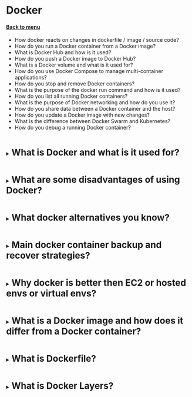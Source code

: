 <h1>Docker</h1> 
<h4> 

[Back to menu](..%2FMenu.md)

</h4>

* How docker reacts on changes in dockerfile / image / source code?
* How do you run a Docker container from a Docker image?
* What is Docker Hub and how is it used?
* How do you push a Docker image to Docker Hub?
* What is a Docker volume and what is it used for?
* How do you use Docker Compose to manage multi-container applications?
* How do you stop and remove Docker containers?
* What is the purpose of the docker run command and how is it used?
* How do you list all running Docker containers?
* What is the purpose of Docker networking and how do you use it?
* How do you share data between a Docker container and the host?
* How do you update a Docker image with new changes?
* What is the difference between Docker Swarm and Kubernetes?
* How do you debug a running Docker container?

[//]: # (What is Docker and what is it used for?)
<br>
<details>
    <summary>
        <b><big><big><big>
            What is Docker and what is it used for?
        </big></big></big></b>
    </summary>

The main idea behind Docker is to create
independent and isolated lightweight and fast
environments.

**Isolation:** Docker allows users to create
isolated environments, called containers,
to launch and deploy applications

**Portability** This means
you can launch your container on any system.

**Efficiency:** Docker is lightweight and fast.
It shares the resources of the host machine
to run its environments.

**Development Lifecycle:**
It’s great for continuous integration and continuous
delivery (CI/CD) workflows.

**Deployment:** Docker makes it easier to
deploy your project on your server in order to put it online.
Docker makes it easier to deploy your project on your server
in order to put it online1.

</details>

[//]: # (What are some disadvantages of using Docker?)
<br>
<details>
    <summary>
        <b><big><big><big>
            What are some disadvantages of using Docker?
        </big></big></big></b>
    </summary>

While Docker has many advantages,
it also has some limitations. Here are a few:

- **Complexity of knowledge and integration:**
  can be a problem for who are new to Docker

- **Framework Dependency.**
  - **Missing Features:** Docker is still under active
    development, and there are many feature requests in progress.
  - **You can't switch quickly** to another framework
    in case if you need additional features.

- **Data Persistence:** If a container goes down,
  it needs a backup and recovery strategy.

- **Performance**: Docker containers are smaller
  and require fewer resources than a virtual machine.
  However, Docker by itself will use as much system resources
  as the system will allow.

- **Security:** While Docker containers are isolated,
  all containers share access to a single host operating system.
  This means that if a container is compromised,
  there’s a risk that the malicious code could gain
  access to the host system.

</details>

[//]: # (What docker alternatives you know?)
<br>
<details>
    <summary>
        <b><big><big><big>
            What docker alternatives you know?
        </big></big></big></b>
    </summary>

Podman // Containerd // Rancher

</details>

[//]: # (Main docker container backup 
        and recover strategies?)
<br>
<details>
    <summary>
        <b><big><big><big>
            Main docker container backup 
            and recover strategies?
        </big></big></big></b>
    </summary>

- **Committing Containers to an Image:**
  // docker container commit // command
  to store container filesystem changes
  and some of the container’s configuration
- Backing Up Volumes Separately
- Pushing Images
- Saving Images to a Local Tar File
- Re-creating Containers from Docker hub and Local tar

</details>

[//]: # (Why docker is better then EC2 
        or hosted envs or virtual envs?)
<br>
<details>
    <summary>
        <b><big><big><big>
            Why docker is better then EC2 
            or hosted envs or virtual envs?
        </big></big></big></b>
    </summary>

- Docker is a part of machine that uses reserved resources
  (in that concept on one ec2 can be stored lots of containers)

- Containers are lightweight piece of software
  that contains all parts to run application

- Docker containers are less resource-intensive
  than virtual machines.

- Docker containers are portable and provide
  an environment throughout the software
  development life cycle of the application.

</details>

[//]: # (What is a Docker image and 
        how does it differ from a Docker container?)
<br>
<details>
    <summary>
        <b><big><big><big>
            What is a Docker image and 
            how does it differ from a Docker container?
        </big></big></big></b>
    </summary>

**Docker Image:**

- A Docker image is an immutable (unchangeable) file 
that contains the source code, libraries, dependencies, 
tools, and other files needed for an application to run.
- Docker images are sometimes referred to as snapshots.
- When you change the initial state of an image 
and save the existing state, you create a new template 
with an additional layer on top of it.

Docker Container:

- A Docker container is a virtualized run-time environment
where users can isolate applications from the
underlying system.
- A container is a running instance of an image. 

</details>

[//]: # (What is Dockerfile?)
<br>
<details>
    <summary>
        <b><big><big><big>
            What is Dockerfile?
        </big></big></big></b>
    </summary>

A Dockerfile is a text document that contains all 
the commands a user could call on the command 
line to assemble an image

</details>

[//]: # (What is Docker Layers?)
<br>
<details>
    <summary>
        <b><big><big><big>
            What is Docker Layers?
        </big></big></big></b>
    </summary>

Docker uses the concept of “layers” to build images. 
Each layer is a set of changes that have 
been made to the file system. 
When you create a Dockerfile and run it, 
each command in the Dockerfile creates a new layer.

These layers are stacked on top of each other 
to create the final Docker image. 
If you make changes to the Dockerfile, 
Docker will rebuild only the changed layer 
and all layers after it. This is called layer caching.

</details>

